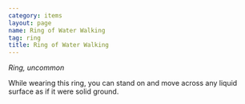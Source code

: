 ```yaml
---
category: items
layout: page
name: Ring of Water Walking
tag: ring
title: Ring of Water Walking 
---
```

_Ring, uncommon_ 

While wearing this ring, you can stand on and move across any liquid surface as if it were solid ground. 